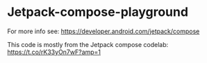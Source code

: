# Jetpack-compose-playground
For more info see: https://developer.android.com/jetpack/compose

This code is mostly from the Jetpack compose codelab: https://t.co/rK33yOn7wF?amp=1